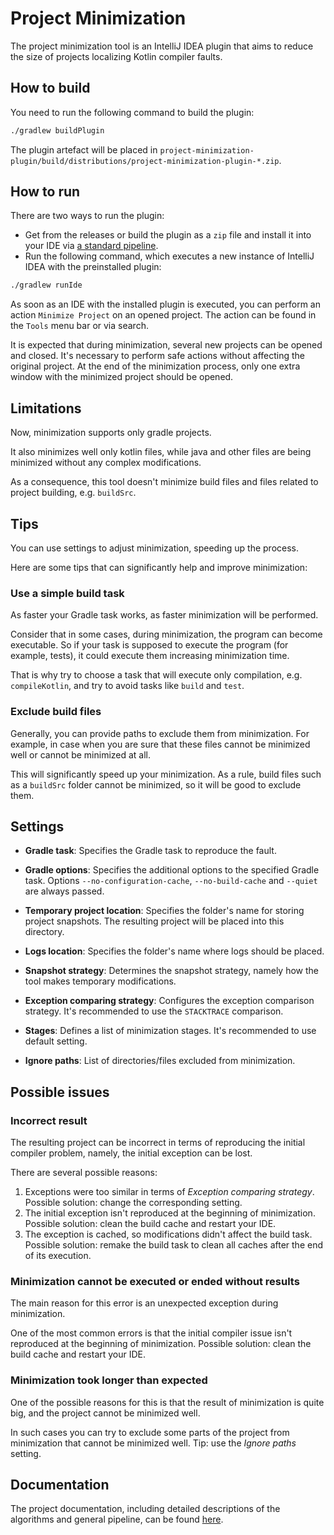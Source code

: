 # Project Minimization

The project minimization tool is an IntelliJ IDEA plugin that aims to reduce the size of projects localizing Kotlin compiler faults.

## How to build

You need to run the following command to build the plugin:
```bash
./gradlew buildPlugin
```

The plugin artefact will be placed in `project-minimization-plugin/build/distributions/project-minimization-plugin-*.zip`.

## How to run

There are two ways to run the plugin:
- Get from the releases or build the plugin as a `zip` file and install it into your IDE via [a standard pipeline](https://www.jetbrains.com/help/idea/managing-plugins.html#install_plugin_from_disk).
- Run the following command, which executes a new instance of IntelliJ IDEA with the preinstalled plugin:
```bash
./gradlew runIde
```

As soon as an IDE with the installed plugin is executed, you can perform an action `Minimize Project` on an opened project. 
The action can be found in the `Tools` menu bar or via search.

It is expected that during minimization, several new projects can be opened and closed. 
It's necessary to perform safe actions without affecting the original project. At the end of the minimization process, only one extra window with the minimized project should be opened.

## Limitations

Now, minimization supports only gradle projects.

It also minimizes well only kotlin files,
while java and other files are being minimized without any complex modifications.

As a consequence, this tool doesn't minimize build files and files related to project building, e.g. `buildSrc`.

## Tips

You can use settings to adjust minimization, speeding up the process.

Here are some tips that can significantly help and improve minimization:

### Use a simple build task

As faster your Gradle task works, as faster minimization will be performed.

Consider that in some cases, during minimization, the program can become executable.
So if your task is supposed to execute the program (for example,
tests), it could execute them increasing minimization time.

That is why try to choose a task that will execute only compilation, e.g. `compileKotlin`,
and try to avoid tasks like `build` and `test`.

### Exclude build files

Generally, you can provide paths to exclude them from minimization.
For example, in case when you are sure that these files cannot be minimized well or cannot be minimized at all.

This will significantly speed up your minimization.
As a rule, build files such as a `buildSrc` folder cannot be minimized, so it will be good to exclude them.

## Settings

- **Gradle task**: Specifies the Gradle task to reproduce the fault.

- **Gradle options**: Specifies the additional options to the specified Gradle task.
Options `--no-configuration-cache`, `--no-build-cache` and `--quiet` are always passed.

- **Temporary project location**: Specifies the folder's name for storing project snapshots.
The resulting project will be placed into this directory.

- **Logs location**: Specifies the folder's name where logs should be placed.

- **Snapshot strategy**: Determines the snapshot strategy, namely how the tool makes temporary modifications.

- **Exception comparing strategy**: Configures the exception comparison strategy.
It's recommended to use the `STACKTRACE` comparison.

- **Stages**: Defines a list of minimization stages. It's recommended to use default setting.

- **Ignore paths**: List of directories/files excluded from minimization.

## Possible issues

### Incorrect result

The resulting project can be incorrect in terms of reproducing the initial compiler problem,
namely, the initial exception can be lost.

There are several possible reasons:
1. Exceptions were too similar in terms of *Exception comparing strategy*. Possible solution: change the corresponding setting.
2. The initial exception isn't reproduced at the beginning of minimization. Possible solution: clean the build cache and restart your IDE.
3. The exception is cached, so modifications didn't affect the build task. Possible solution: remake the build task to clean all caches after the end of its execution.

### Minimization cannot be executed or ended without results

The main reason for this error is an unexpected exception during minimization.

One of the most common errors is that the initial compiler issue isn't reproduced at the beginning of minimization.
Possible solution: clean the build cache and restart your IDE.

### Minimization took longer than expected

One of the possible reasons for this is that the result of minimization is quite big,
and the project cannot be minimized well.

In such cases you can try to exclude some parts of the project from minimization that cannot be minimized well.
Tip: use the *Ignore paths* setting.

## Documentation

The project documentation, including detailed descriptions of the algorithms and general pipeline, can be found [here](docs/OverallArchitecture.md).
